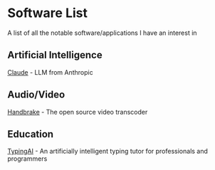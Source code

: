 # Software List
A list of all the notable software/applications I have an interest in

## Artificial Intelligence

[Claude](https://www.claude.ai) - LLM from Anthropic

## Audio/Video

[Handbrake](https://handbrake.fr) - The open source video transcoder

## Education

[TypingAI](https://www.typingai.com) - An artificially intelligent typing tutor for professionals and programmers 
